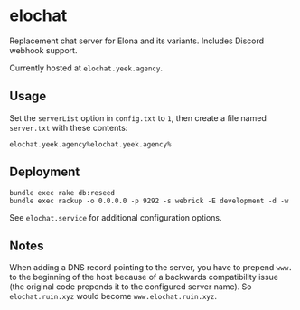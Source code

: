# elochat

Replacement chat server for Elona and its variants. Includes Discord webhook support.

Currently hosted at `elochat.yeek.agency`.

## Usage

Set the `serverList` option in `config.txt` to `1`, then create a file named `server.txt` with these contents:

```
elochat.yeek.agency%elochat.yeek.agency%
```

## Deployment

```
bundle exec rake db:reseed
bundle exec rackup -o 0.0.0.0 -p 9292 -s webrick -E development -d -w
```

See `elochat.service` for additional configuration options.

## Notes

When adding a DNS record pointing to the server, you have to prepend `www.` to the beginning of the host because of a backwards compatibility issue (the original code prepends it to the configured server name). So `elochat.ruin.xyz` would become `www.elochat.ruin.xyz`.
